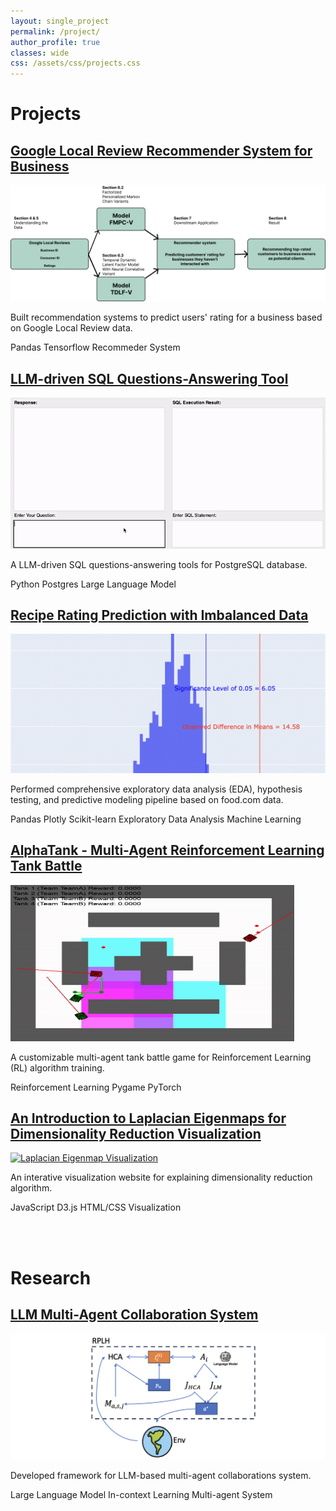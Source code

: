 ```yaml
---
layout: single_project
permalink: /project/
author_profile: true
classes: wide
css: /assets/css/projects.css
---
```


# Projects

<div class="project-grid">
  <div class="project-card">
    <a href="/project/recommender" class="project-card-link">
      <h2 class="project-title">
        Google Local Review Recommender System for Business
      </h2>
    </a>
    <a href="/project/recommender">
      <div class="project-images">
        <img src="/assets/images/recommender_img.png" alt="Recommeder System Workflow" />
      </div>
    </a>
    <div class="project-description">
      <p>
        Built recommendation systems to predict users' rating for a business based on Google Local Review data. 
      </p>
    </div>
    <div class="project-tags">
      <div class="project-tag-list">
        <span class="tag">Pandas</span>
        <span class="tag">Tensorflow</span>
        <span class="tag">Recommeder System</span>
      </div>
    </div>
    <div class="project-external-links">
      <a href="https://github.com/Wzhang3912/RSDB" class="external-link-project" target="_blank">
        <i class="fab fa-github"></i>
      </a>
      <a href="/assets/files/recommender_report.pdf" class="external-link-project" target="_blank">
        <i class="fa fa-file-text"></i>
      </a>
    </div>
  </div>

  <div class="project-card">
    <a href="/project/llm_sql" class="project-card-link">
      <h2 class='project-title'>
        LLM-driven SQL Questions-Answering Tool
      </h2>
    </a>
    <a href="/project/llm_sql" class="project-card-link">
      <div class="project-images">
        <img style="max-height:380px" src="/assets/images/llm_sql_gif.gif" alt="QA_SQL Demo" />
      </div>
    </a>
    <div class="project-description">
      <p>
        A LLM-driven SQL questions-answering tools for PostgreSQL database. 
      </p>
    </div>
    <div class="project-tags">
      <div class="project-tag-list">
        <span class="tag">Python</span>
        <span class="tag">Postgres</span>
        <span class="tag">Large Language Model</span>
      </div>
    </div>
    <div class="project-external-links">
      <a href="https://github.com/Wzhang3912/QA_SQL" class="external-link-project" target="_blank">
        <i class="fab fa-github"></i>
      </a>
    </div>
  </div>


  <div class="project-card">
    <a href="/project/rating_prediction" class="project-card-link">
      <h2 class='project-title'>
        Recipe Rating Prediction with Imbalanced Data
      </h2>
    </a>
    <a href="/project/rating_prediction">
      <div class="project-images">
        <img src="/assets/images/rating_prediction_img.png" alt="Hypothesis Testing" />
      </div>
    </a>
    <div class="project-description">
      <p>
        Performed comprehensive exploratory data analysis (EDA), hypothesis testing, and predictive modeling pipeline based on food.com data. 
      </p>
    </div>
    <div class="project-tags">
      <div class="project-tag-list">
        <span class="tag">Pandas</span>
        <span class="tag">Plotly</span>
        <span class="tag">Scikit-learn</span>
        <span class="tag">Exploratory Data Analysis</span>
        <span class="tag">Machine Learning</span>
      </div>
    </div>
    <div class="project-external-links">
      <a href="https://github.com/Wzhang3912/Recipe-Data-Classification" class="external-link-project" target="_blank">
        <i class="fab fa-github"></i>
      </a>
      <a href="https://wzhang3912.github.io/Recipe-Data-Classification/" class="external-link-project" target="_blank">
        <i class="fa fa-file-text"></i>
      </a>
    </div>
  </div>

<div class="project-card">
    <a href="/project/alpha_tank" class="project-card-link">
      <h2 class='project-title'>
      AlphaTank - Multi-Agent Reinforcement Learning Tank Battle
      </h2>
    </a>
    <a href="/project/alpha_tank" class="project-card-link">
      <div class="project-images">
        <img style="max-height:250px; width: 90%" src="/assets/images/alpha_tank_gif.gif" alt="Alpha Tank Visualization" />
      </div>
    </a>
    <div class="project-description">
      <p>
        A customizable multi-agent tank battle game for Reinforcement Learning (RL) algorithm training.
      </p>
    </div>
    <div class="project-tags">
      <div class="project-tag-list">
        <span class="tag">Reinforcement Learning</span>
        <span class="tag">Pygame</span>
        <span class="tag">PyTorch</span>
      </div>
    </div>
    <div class="project-external-links">
      <a href="https://github.com/Wzhang3912/alphaTank" class="external-link-project" target="_blank">
        <i class="fab fa-github"></i>
      </a>
      <a href="https://github.com/Wzhang3912/alphaTank/blob/main/docs/manuscript.pdf" class="external-link-project" target="_blank">
        <i class="fa fa-file-text"></i>
      </a>
    </div>
  </div>

  <div class="project-card">
    <a href="/project/eigenmap_vis" class="project-card-link">
      <h2 class='project-title'>
      An Introduction to Laplacian Eigenmaps for Dimensionality Reduction Visualization
      </h2>
    </a>
    <a href="/project/eigenmap_vis" class="project-card-link">
      <div class="project-images">
        <img style="max-height:500px; width: 75%" src="/assets/images/eigenmap_vis_gif.gif" alt="Laplacian Eigenmap Visualization" />
      </div>
    </a>
    <div class="project-description">
      <p>
        An interative visualization website for explaining dimensionality reduction algorithm. 
      </p>
    </div>
    <div class="project-tags">
      <div class="project-tag-list">
        <span class="tag">JavaScript</span>
        <span class="tag">D3.js</span>
        <span class="tag">HTML/CSS</span>
        <span class="tag">Visualization</span>
      </div>
    </div>
    <div class="project-external-links">
      <a href="https://github.com/Wzhang3912/laplacian_eigenmap_vis" class="external-link-project" target="_blank">
        <i class="fab fa-github"></i>
      </a>
      <a href="https://kbian.org/laplacian_eigenmap_vis/" class="external-link-project" target="_blank">
        <i class="fa-solid fa-globe"></i>
      </a>
    </div>
  </div>

</div>

<br><br>
# Research

<div class="project-grid">
  <div class="project-card">
    <a href="/project/agent" class="project-card-link">
    <h2 class='project-title'>LLM Multi-Agent Collaboration System</h2>
    </a>
    <a href="/project/agent" class="project-card-link">
      <div class="project-images">
        <img src="/assets/images/agent_img.png" alt="RPLH system algorithm" />
      </div>
    </a>
    <div class="project-description">
      <p>
        Developed framework for LLM-based multi-agent collaborations system.
      </p>
    </div>
    <div class="project-tags">
      <div class="project-tag-list">
        <span class="tag">Large Language Model</span>
        <span class="tag">In-context Learning</span>
        <span class="tag">Multi-agent System</span>
      </div>
    </div>
    <div class="project-external-links">
      <a href="https://github.com/Wzhang3912/RPLH" class="external-link-project" target="_blank">
        <i class="fab fa-github"></i>
      </a>
      <a href="https://kbian.org/RPLH/" class="external-link-project" target="_blank">
        <i class="fa fa-file-text"></i>
      </a>
    </div>
  </div>
</div>


